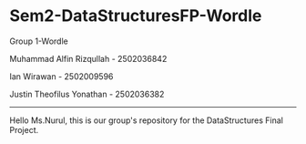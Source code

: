 # Sem2-DataStructuresFP-Wordle

Group 1-Wordle


Muhammad Alfin Rizqullah -  2502036842

Ian Wirawan - 2502009596

Justin Theofilus Yonathan - 2502036382

----------------------------------------------------------------------------------------------


Hello Ms.Nurul, this is our group's repository for the DataStructures Final Project.

